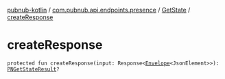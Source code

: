 [pubnub-kotlin](../../index.md) / [com.pubnub.api.endpoints.presence](../index.md) / [GetState](index.md) / [createResponse](./create-response.md)

# createResponse

`protected fun createResponse(input: Response<`[`Envelope`](../../com.pubnub.api.models.server/-envelope/index.md)`<JsonElement>>): `[`PNGetStateResult`](../../com.pubnub.api.models.consumer.presence/-p-n-get-state-result/index.md)`?`